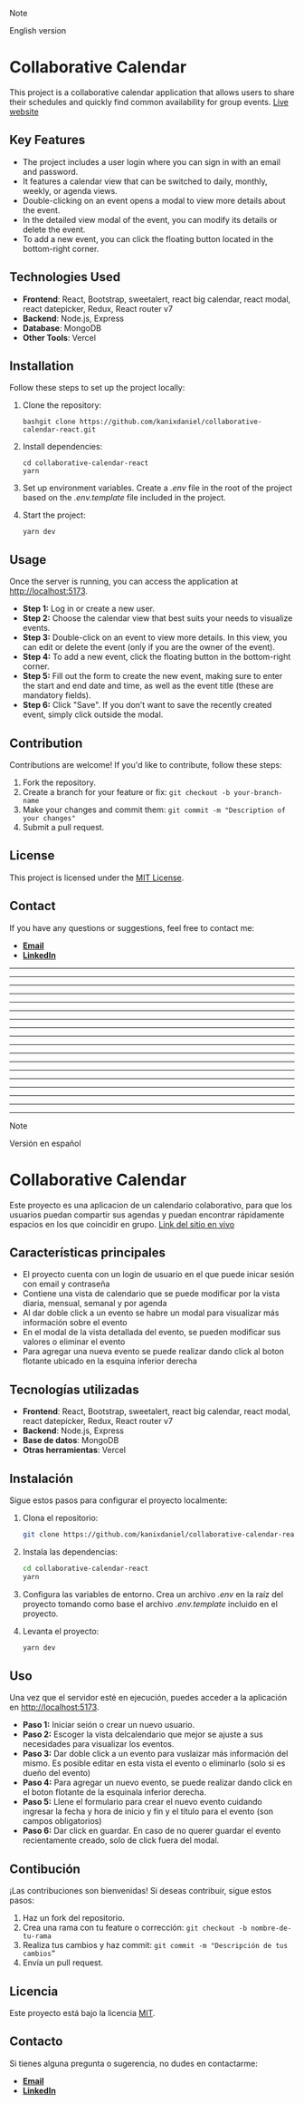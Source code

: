 > [!NOTE]
> English version
# Collaborative Calendar
This project is a collaborative calendar application that allows users to share their schedules and quickly find common availability for group events.
[Live website](https://collaborative-calendar.vercel.app/auth/login)

## Key Features
- The project includes a user login where you can sign in with an email and password.
- It features a calendar view that can be switched to daily, monthly, weekly, or agenda views.
- Double-clicking on an event opens a modal to view more details about the event.
- In the detailed view modal of the event, you can modify its details or delete the event.
- To add a new event, you can click the floating button located in the bottom-right corner.

## Technologies Used
* **Frontend**: React, Bootstrap, sweetalert, react big calendar, react modal, react datepicker, Redux, React router v7
* **Backend**: Node.js, Express
* **Database**: MongoDB
* **Other Tools**: Vercel

## Installation
Follow these steps to set up the project locally:
1. Clone the repository:
    ```
    bashgit clone https://github.com/kanixdaniel/collaborative-calendar-react.git
    ```
2. Install dependencies:
    ```
   cd collaborative-calendar-react
   yarn
   ```
3. Set up environment variables. Create a *.env* file in the root of the project based on the *.env.template* file included in the project.

4. Start the project:
    ```
   yarn dev
   ```

## Usage
Once the server is running, you can access the application at [http://localhost:5173](http://localhost:5173/).
* **Step 1:** Log in or create a new user.
* **Step 2:** Choose the calendar view that best suits your needs to visualize events.
* **Step 3:** Double-click on an event to view more details. In this view, you can edit or delete the event (only if you are the owner of the event).
* **Step 4:** To add a new event, click the floating button in the bottom-right corner.
* **Step 5:** Fill out the form to create the new event, making sure to enter the start and end date and time, as well as the event title (these are mandatory fields).
* **Step 6:** Click "Save". If you don’t want to save the recently created event, simply click outside the modal.

## Contribution
Contributions are welcome! If you'd like to contribute, follow these steps:
1. Fork the repository.
2. Create a branch for your feature or fix: `git checkout -b your-branch-name`
3. Make your changes and commit them: `git commit -m "Description of your changes"`
4. Submit a pull request.

## License
This project is licensed under the [MIT License](https://opensource.org/licenses/MIT).

## Contact
If you have any questions or suggestions, feel free to contact me:
* [**Email**](mailto:contact.isc.dpg@gmail.com)
* [**LinkedIn**](https://linkedin.com/in/kanix-daniel)


---
---
---
---
---
---
---
---
---
---
---
---
---
---
---
---
---
---

> [!NOTE]
> Versión en español
# Collaborative Calendar
Este proyecto es una aplicacion de un calendario colaborativo, para que los usuarios puedan compartir sus agendas y puedan encontrar rápidamente espacios en los que coincidir en grupo.
[Link del sitio en vivo](https://collaborative-calendar.vercel.app/auth/login)

## Características principales
- El proyecto cuenta con un login de usuario en el que puede inicar sesión con email y contraseña
- Contiene una vista de calendario que se puede modificar por la vista diaria, mensual, semanal y por agenda
- Al dar doble click a un evento se habre un modal para visualizar más información sobre el evento
- En el modal de la vista detallada del evento, se pueden modificar sus valores o eliminar el evento
- Para agregar una nueva evento se puede realizar dando click al boton flotante ubicado en la esquina inferior derecha

## Tecnologías utilizadas

- **Frontend**: React, Bootstrap, sweetalert, react big calendar, react modal, react datepicker, Redux, React router v7
- **Backend**: Node.js, Express
- **Base de datos**: MongoDB
- **Otras herramientas**: Vercel

## Instalación

Sigue estos pasos para configurar el proyecto localmente:

1. Clona el repositorio:
   ```bash
   git clone https://github.com/kanixdaniel/collaborative-calendar-react.git
   ```
2. Instala las dependencias:
   ```bash
   cd collaborative-calendar-react
   yarn
   ```
3. Configura las variables de entorno. Crea un archivo *.env* en la raíz del proyecto tomando como base el archivo *.env.template* incluido en el proyecto.

4. Levanta el proyecto:
   ```bash
   yarn dev
   ```

## Uso

Una vez que el servidor esté en ejecución, puedes acceder a la aplicación en [http://localhost:5173](http://localhost:5173/).
- **Paso 1:** Iniciar seión o crear un nuevo usuario.
- **Paso 2:** Escoger la vista delcalendario que mejor se ajuste a sus necesidades para visualizar los eventos.
- **Paso 3:** Dar doble click a un evento para vuslaizar más información del mismo. Es posible editar en esta vista el evento o eliminarlo (solo si es dueño del evento)
- **Paso 4:** Para agregar un nuevo evento, se puede realizar dando click en el boton flotante de la esquinala inferior derecha.
- **Paso 5:** Llene el formulario para crear el nuevo evento cuidando ingresar la fecha y hora de inicio y fin y el título para el evento (son campos obligatorios)
- **Paso 6:** Dar click en guardar. En caso de no querer guardar el evento recientamente creado, solo de click fuera del modal.

## Contibución

¡Las contribuciones son bienvenidas! Si deseas contribuir, sigue estos pasos:
1. Haz un fork del repositorio.
2. Crea una rama con tu feature o corrección: `git checkout -b nombre-de-tu-rama`
3. Realiza tus cambios y haz commit: `git commit -m "Descripción de tus cambios”`
4. Envía un pull request.

## Licencia

Este proyecto está bajo la licencia [MIT](https://opensource.org/licenses/MIT).

## Contacto

Si tienes alguna pregunta o sugerencia, no dudes en contactarme:
* [**Email**](mailto:contact.isc.dpg@gmail.com)
* [**LinkedIn**](https://linkedin.com/in/kanix-daniel)
